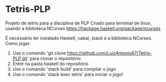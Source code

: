 # Tetris-PLP
Projeto de tetris para a disciplina de PLP
Criado para terminal de linux, usando a biblioteca NCurses https://hackage.haskell.org/package/ncurses

É necessário ter instalado Haskell, cabal, stack e a biblioteca NCurses. Como jogar:

1. Use o comando 'git clone https://github.com/LuizAntonio67/Tetris-PLP.git' para clonar o repositório
2. Entre na pasta haskell do repositório
3. Use o comando 'stack build' para compilar o jogo
4. Use o comando 'stack exec tetris' para iniciar o jogo!
